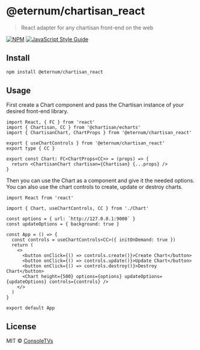 # @eternum/chartisan_react

> React adapter for any chartisan front-end on the web

[![NPM](https://img.shields.io/npm/v/@eternum/chartisan_react.svg)](https://www.npmjs.com/package/@eternum/chartisan_react) [![JavaScript Style Guide](https://img.shields.io/badge/code_style-standard-brightgreen.svg)](https://standardjs.com)

## Install

```bash
npm install @eternum/chartisan_react
```

## Usage

First create a Chart component and pass the Chartisan instance of your desired front-end library.

```tsx
import React, { FC } from 'react'
import { Chartisan, CC } from '@chartisan/echarts'
import { ChartisanChart, ChartProps } from '@eternum/chartisan_react'

export { useChartControls } from '@eternum/chartisan_react'
export type { CC }

export const Chart: FC<ChartProps<CC>> = (props) => {
  return <ChartisanChart chartisan={Chartisan} {...props} />
}
```

Then you can use the Chart as a component and give it the needed options. You can also use the
chart controls to create, update or destroy charts.

```tsx
import React from 'react'

import { Chart, useChartControls, CC } from './Chart'

const options = { url: `http://127.0.0.1:9000` }
const updateOptions = { background: true }

const App = () => {
  const controls = useChartControls<CC>({ initOnDemand: true })
  return (
    <>
      <button onClick={() => controls.create()}>Create Chart</button>
      <button onClick={() => controls.update()}>Update Chart</button>
      <button onClick={() => controls.destroy()}>Destroy Chart</button>
      <Chart height={500} options={options} updateOptions={updateOptions} controls={controls} />
    </>
  )
}

export default App
```

## License

MIT © [ConsoleTVs](https://github.com/ConsoleTVs)
